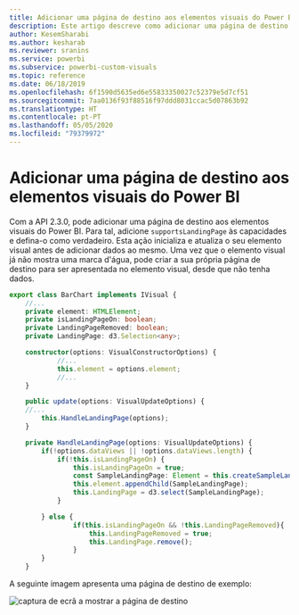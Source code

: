 ```yaml
---
title: Adicionar uma página de destino aos elementos visuais do Power BI
description: Este artigo descreve como adicionar uma página de destino a elementos visuais do Power BI.
author: KesemSharabi
ms.author: kesharab
ms.reviewer: sranins
ms.service: powerbi
ms.subservice: powerbi-custom-visuals
ms.topic: reference
ms.date: 06/18/2019
ms.openlocfilehash: 6f1590d5635ed6e55833350027c52379e5d7cf51
ms.sourcegitcommit: 7aa0136f93f88516f97ddd8031ccac5d07863b92
ms.translationtype: HT
ms.contentlocale: pt-PT
ms.lasthandoff: 05/05/2020
ms.locfileid: "79379972"
---
```

# <a name="add-a-landing-page-to-your-power-bi-visuals"></a>Adicionar uma página de destino aos elementos visuais do Power BI

Com a API 2.3.0, pode adicionar uma página de destino aos elementos visuais do Power BI. Para tal, adicione `supportsLandingPage` às capacidades e defina-o como verdadeiro. Esta ação inicializa e atualiza o seu elemento visual antes de adicionar dados ao mesmo. Uma vez que o elemento visual já não mostra uma marca d'água, pode criar a sua própria página de destino para ser apresentada no elemento visual, desde que não tenha dados.

```typescript
export class BarChart implements IVisual {
    //...
    private element: HTMLElement;
    private isLandingPageOn: boolean;
    private LandingPageRemoved: boolean;
    private LandingPage: d3.Selection<any>;

    constructor(options: VisualConstructorOptions) {
            //...
            this.element = options.element;
            //...
    }

    public update(options: VisualUpdateOptions) {
    //...
        this.HandleLandingPage(options);
    }

    private HandleLandingPage(options: VisualUpdateOptions) {
        if(!options.dataViews || !options.dataViews.length) {
            if(!this.isLandingPageOn) {
                this.isLandingPageOn = true;
                const SampleLandingPage: Element = this.createSampleLandingPage(); //create a landing page
                this.element.appendChild(SampleLandingPage);
                this.LandingPage = d3.select(SampleLandingPage);
            }

        } else {
                if(this.isLandingPageOn && !this.LandingPageRemoved){
                    this.LandingPageRemoved = true;
                    this.LandingPage.remove();
                }
        }
    }
```

A seguinte imagem apresenta uma página de destino de exemplo:

![captura de ecrã a mostrar a página de destino](media/landing-page/app-landing-page.png)
